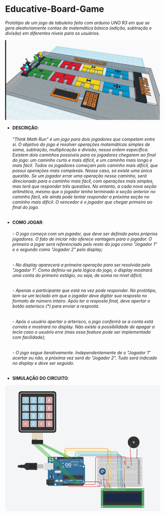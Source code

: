 # Educative-Board-Game

*Protótipo de um jogo de tabuleiro feito com arduino UNO R3 em que se gera aleatoriamente contas de matemática básica (adição, subtração e divisão) em diferentes níveis para os usuários.*

<p align="center">
  <img src="img/design.png" />
</p>

* **DESCRIÇÃO**:

  ###### "Think Math Run" é um jogo para dois jogadores que competem entre si. O objetivo do jogo é resolver operações matemáticas simples de soma, subtração, multiplicação e divisão, nessa ordem específica. Existem dois caminhos possíveis para os jogadores chegarem ao final do jogo: um caminho curto e mais difícil, e um caminho mais longo e mais fácil. Todos os jogadores começam pelo caminho mais difícil, que possui operações mais complexas. Nesse caso, só existe uma única questão. Se um jogador errar uma operação nesse caminho, será direcionado para o caminho mais fácil, com operações mais simples, mas terá que responder três questões. No entanto, a cada nova seção aritmética, mesmo que o jogador tenha terminado a seção anterior no caminho fácil, ele ainda pode tentar responder a próxima seção no caminho mais difícil. O vencedor é o jogador que chegar primeiro ao final do jogo.
  
  
* **COMO JOGAR**:
 
  ###### - O jogo começa com um jogador, que deve ser definido pelos próprios jogadores. O fato de iniciar não oferece vantagem para o jogador. O primeiro a jogar será referenciado pelo resto do jogo como "Jogador 1" e o segundo como "Jogador 2" pelo display;
  
  ###### - No display aparecerá a primeira operação para ser resolvida pelo "Jogador 1". Como definiu-se pela lógica do jogo, o display mostrará uma conta do primeiro estágio, ou seja, de soma no nível difícil;
  
  ###### - Apenas o participante que está na vez pode responder. No protótipo, tem-se um teclado em que o jogador deve digitar sua resposta no formato de número inteiro. Após ter a resposta final, deve apertar o botão asterisco (*) para enviar a resposta. 
  
  ###### - Após o usuário apertar o arterisco, o jogo conferirá se a conta está correta e mostrará no display. Não existe a possibilidade de apagar a tecla caso o usuário erre (mas essa feature pode ser implementada com facilidade);
  
  ###### - O jogo segue iterativamente. Independentemente de o "Jogador 1" acertar ou não, a próxima vez será do "Jogador 2". Tudo será indicado no display e deve ser seguido.
  
  
 * **SIMULAÇÃO DO CIRCUITO**:

<p align="center">
  <img src="img/circuito.png" />
</p>
